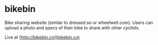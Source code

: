 # bikebin
Bike sharing website (similar to dressed.so or wheelwell.com).  Users can upload a photo and specs of their bike to share with other cyclists.  

Live at [http://bikebin.co](bikebin.co)
